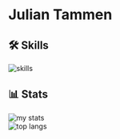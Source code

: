 # Julian Tammen

## 🛠️ Skills

<img alt = "skills" src="https://skillicons.dev/icons?i=cs,dart,unity,flutter,firebase,blender,vscode,windows&theme=dark">
      
## 📊 Stats

<img alt="my stats" src="https://github-readme-stats.vercel.app/api?username=JulianTammen&show_icons=true&theme=transparent&title_color=ffffff&icon_color=fff691&text_color=d4d4d4"/>

<br/>

<img alt = "top langs" src="https://github-readme-stats.vercel.app/api/top-langs/?username=JulianTammen&layout=donut&theme=transparent&title_color=ffffff&text_color=ffffff">